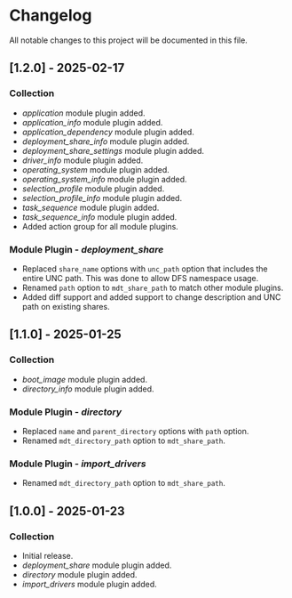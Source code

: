 # Changelog

All notable changes to this project will be documented in this file.

## [1.2.0] - 2025-02-17

### Collection

- *application* module plugin added.
- *application_info* module plugin added.
- *application_dependency* module plugin added.
- *deployment_share_info* module plugin added.
- *deployment_share_settings* module plugin added.
- *driver_info* module plugin added.
- *operating_system* module plugin added.
- *operating_system_info* module plugin added.
- *selection_profile* module plugin added.
- *selection_profile_info* module plugin added.
- *task_sequence* module plugin added.
- *task_sequence_info* module plugin added.
- Added action group for all module plugins.

### Module Plugin - *deployment_share*

- Replaced `share_name` options with `unc_path` option that includes the entire UNC path.  This was done to allow DFS namespace usage.
- Renamed `path` option to `mdt_share_path` to match other module plugins.
- Added diff support and added support to change description and UNC path on existing shares.

## [1.1.0] - 2025-01-25

### Collection

- *boot_image* module plugin added.
- *directory_info* module plugin added.

### Module Plugin - *directory*

- Replaced `name` and `parent_directory` options with `path` option.
- Renamed `mdt_directory_path` option to `mdt_share_path`.

### Module Plugin - *import_drivers*

- Renamed `mdt_directory_path` option to `mdt_share_path`.

## [1.0.0] - 2025-01-23

### Collection

- Initial release.
- *deployment_share* module plugin added.
- *directory* module plugin added.
- *import_drivers* module plugin added.
